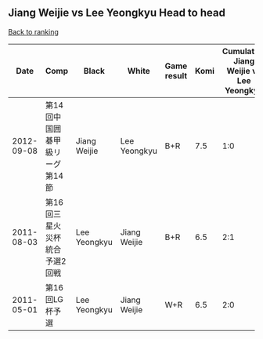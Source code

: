 ## Jiang Weijie vs Lee Yeongkyu Head to head

[Back to ranking](../../index.md)




| **Date** | **Comp** | **Black** | **White** | **Game result** | **Komi** | **Cumulative Jiang Weijie vs Lee Yeongkyu** | **Jiang Weijie streak** | **Lee Yeongkyu streak** | 
| --- | --- | --- | --- | --- | --- | --- | --- | --- |
| 2012-09-08 | 第14回中国囲碁甲級リーグ第14節 | Jiang Weijie | Lee Yeongkyu | B+R | 7.5 | 1:0 | 1 | 0 | 
| 2011-08-03 | 第16回三星火災杯統合予選2回戦 | Lee Yeongkyu | Jiang Weijie | B+R | 6.5 | 2:1 | 0 | 1 | 
| 2011-05-01 | 第16回LG杯予選 | Lee Yeongkyu | Jiang Weijie | W+R | 6.5 | 2:0 | 2 | 0 |




